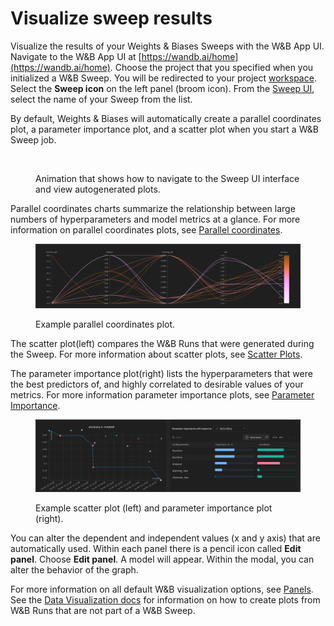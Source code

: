 # Visualize sweep results

Visualize the results of your Weights & Biases Sweeps with the W\&B App UI. Navigate to the W\&B App UI at [https://wandb.ai/home](https://wandb.ai/home). Choose the project that you specified when you initialized a W\&B Sweep. You will be redirected to your project [workspace](https://docs.wandb.ai/ref/app/pages/workspaces). Select the **Sweep icon** on the left panel (broom icon). From the [Sweep UI](https://docs.wandb.ai/ref/app/features/sweeps), select the name of your Sweep from the list.&#x20;

By default, Weights & Biases will automatically create a parallel coordinates plot, a parameter importance plot, and a scatter plot when you start a W\&B Sweep job.&#x20;

<figure><img src="../../.gitbook/assets/2022-09-23 16.05.11.gif" alt=""><figcaption><p>Animation that shows how to navigate to the Sweep UI interface and view autogenerated plots.</p></figcaption></figure>

Parallel coordinates charts summarize the relationship between large numbers of hyperparameters and model metrics at a glance. For more information on parallel coordinates plots, see [Parallel coordinates](https://docs.wandb.ai/ref/app/features/panels/parallel-coordinates).

<figure><img src="../../.gitbook/assets/image (2).png" alt=""><figcaption><p>Example parallel coordinates plot.</p></figcaption></figure>

The scatter plot(left) compares the W\&B Runs that were generated during the Sweep. For more information about scatter plots, see [Scatter Plots](https://docs.wandb.ai/ref/app/features/panels/scatter-plot).

The parameter importance plot(right) lists the hyperparameters that were the best predictors of, and highly correlated to desirable values of your metrics. For more information parameter importance plots, see [Parameter Importance](https://docs.wandb.ai/ref/app/features/panels/parameter-importance).

<figure><img src="../../.gitbook/assets/image (1) (2).png" alt=""><figcaption><p>Example scatter plot (left) and parameter importance plot (right).</p></figcaption></figure>

You can alter the dependent and independent values (x and y axis) that are automatically used. Within each panel there is a pencil icon called **Edit panel**. Choose **Edit panel**. A model will appear. Within the modal, you can alter the behavior of the graph.

For more information on all default W\&B visualization options, see [Panels](https://docs.wandb.ai/ref/app/features/panels). See the [Data Visualization docs](https://docs.wandb.ai/guides/data-vis) for information on how to create plots from W\&B Runs that are not part of a W\&B Sweep.
